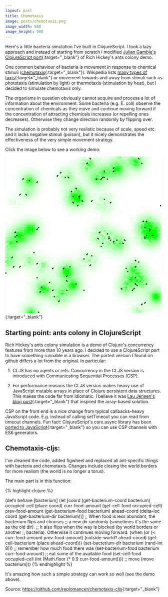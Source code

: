 ```yaml
---
layout: post
title: Chemotaxis
image: posts/chemotaxis.png
image_width: 500
image_height: 500
---
```


Here's a little bacteria simulation I've built in ClojureScript.
I took a lazy approach and instead of starting from scratch I modified
[Julian Gamble's ClojureScript port](https://github.com/juliangamble/clojure-conj-2014-paradigms-of-core-async/tree/950964320bbff17cdd3da7bbcae00ac85dbcd388/9.Ants-CLJS-Array-Optimised/ants-cljs){:target="_blank"} of Rich Hickey's ants colony demo.

One common behaviour of bacteria is movement in response to chemical stimuli
([chemotaxis](https://en.wikipedia.org/wiki/Chemotaxis){:target="_blank"}).
Wikipedia lists [many types of taxis](https://en.wikipedia.org/wiki/Taxis){:target="_blank"}
or movement towards and away from stimuli such as phototaxis (stimulation by
light) or thermotaxis (stimulation by heat), but I decided to simulate
chemotaxis only.

The organisms in question obviously cannot acquire and process a lot
of information about the environment. Some bacteria (e.g. E. coli)
observe the concentration of chemicals as they move and continue moving
forward if the concentration of attracting chemicals increases (or repelling
ones decreases). Otherwise they change direction randomly by flipping over.

The simulation is probably not very realistic because of scale,
speed etc. and it lacks negative stimuli (poison), but it nicely
demonstrates the effectiveness of the very simple movement strategy.

Click the image below to see a working demo:

[![chemotaxis](/images/posts/chemotaxis.png)](https://cdn.rawgit.com/replomancer/chemotaxis-cljs/master/resources/public/index.html){:target="_blank"}


## Starting point: ants colony in ClojureScript

Rich Hickey's ants colony simulation is a demo of Clojure's concurrency
features from more than 10 years ago. I decided to use a ClojureScript port
to have something runnable in a browser. The ported version I found on github
differs a lot from the original. In particular:

1. CLJS has no agents or refs. Concurrency in the CLJS version is introduced
   with Communicating Sequential Processes (CSP).

2. For performance reasons the CLJS version makes heavy use of JavaScript
   mutable arrays in place of Clojure persistent data structures. This makes
   the code far from idiomatic. I believe it was [Lau Jensen's blog post](https://www.bestinclass.dk/da/posts/brians-brain-optimized-clojurescript-html5){:target="_blank"}
   that inspired the array-based solution.

CSP on the front end is a nice change from typical callbacks-heavy
JavaScript code. E.g. instead of calling setTimeout you can read from timeout
channels. Fun fact: ClojureScript's core.async library has been [ported to JavaScript](https://github.com/ubolonton/js-csp){:target="_blank"} so you can use CSP channels with ES6 generators.


## Chemotaxis-cljs:

I've cleaned the code, added figwheel and replaced all ant-specific
things with bacteria and chemotaxis. Changes include closing the world
borders for more realism (the world is no longer a torus).

The main part is in this function:

{% highlight clojure %}

(defn behave [bacterium]
  (let [coord (get-bacterium-coord bacterium)
        occupied-cell (place coord)
        curr-food-amount (get-cell-food occupied-cell)
        prev-food-amount (get-bacterium-food bacterium)
        ahead-coord (delta-loc coord (get-bacterium-dir bacterium))]
    ;; When food is less abundant, the bacterium flips and chooses
    ;; a new dir randomly (sometimes it's the same as the old dir).
    ;; It also flips when the way is blocked (by world borders or another
    ;; bacteria). Otherwise it continues moving forward.
    (when (or (< curr-food-amount prev-food-amount)
              (outside-world? ahead-coord)
              (get-cell-bacterium (place ahead-coord)))
      (set-bacterium-dir bacterium (rand-int 8)))
    ;; remember how much food there was
    (set-bacterium-food bacterium curr-food-amount)
    ;; eat some of the available food
    (set-cell-food occupied-cell (int (Math.floor (* 0.9 curr-food-amount))))
    ;; move
    (move bacterium)))
{% endhighlight %}

It's amazing how such a simple strategy can work so well (see the demo above).


Source: <https://github.com/replomancer/chemotaxis-cljs>{:target="_blank"}

